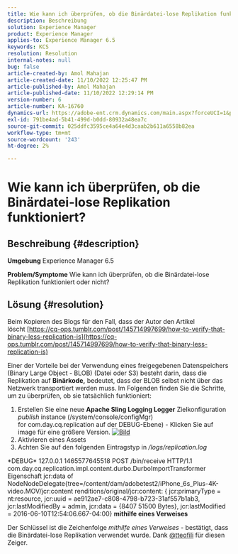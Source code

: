 ```yaml
---
title: Wie kann ich überprüfen, ob die Binärdatei-lose Replikation funktioniert?
description: Beschreibung
solution: Experience Manager
product: Experience Manager
applies-to: Experience Manager 6.5
keywords: KCS
resolution: Resolution
internal-notes: null
bug: false
article-created-by: Amol Mahajan
article-created-date: 11/10/2022 12:25:47 PM
article-published-by: Amol Mahajan
article-published-date: 11/10/2022 12:29:14 PM
version-number: 6
article-number: KA-16760
dynamics-url: https://adobe-ent.crm.dynamics.com/main.aspx?forceUCI=1&pagetype=entityrecord&etn=knowledgearticle&id=2ab840c8-f260-ed11-9561-6045bd006268
exl-id: 791be4ad-5b41-499d-b0dd-80932a48ea7c
source-git-commit: 025ddfc3595ce4a64e4d3caab2b611a6558b82ea
workflow-type: tm+mt
source-wordcount: '243'
ht-degree: 2%

---
```


# Wie kann ich überprüfen, ob die Binärdatei-lose Replikation funktioniert?

## Beschreibung {#description}

<b>Umgebung</b>
Experience Manager 6.5


<b>Problem/Symptome</b>
Wie kann ich überprüfen, ob die Binärdatei-lose Replikation funktioniert oder nicht?


## Lösung {#resolution}


Beim Kopieren des Blogs für den Fall, dass der Autor den Artikel löscht [https://cq-ops.tumblr.com/post/145714997699/how-to-verify-that-binary-less-replication-is](https://cq-ops.tumblr.com/post/145714997699/how-to-verify-that-binary-less-replication-is)

Einer der Vorteile bei der Verwendung eines freigegebenen Datenspeichers (Binary Large Object - BLOB) (Datei oder S3) besteht darin, dass die Replikation auf <b>Binärkode,</b> bedeutet, dass der BLOB selbst nicht über das Netzwerk transportiert werden muss. Im Folgenden finden Sie die Schritte, um zu überprüfen, ob sie tatsächlich funktioniert:



1. Erstellen Sie eine neue <b>Apache Sling Logging Logger</b> Zielkonfiguration *publish* instance (/system/console/configMgr) for com.day.cq.replication auf der DEBUG-Ebene) - Klicken Sie auf image für eine größere Version. [![Bild](https://64.media.tumblr.com/7399cc8fc96a1bb17456e9aff2af2999/tumblr_inline_p9j3kgHl8K1r414c2_500.png)](https://href.li/?http://jayan.kandathil.ca/CQ-OPS/aem62/LoggingLogger-Replication.png)
2. Aktivieren eines Assets
3. Achten Sie auf den folgenden Eintragstyp in */logs/replication.log*


\*DEBUG\* 127.0.0.1 1465577645518 POST /bin/receive HTTP/1.1 com.day.cq.replication.impl.content.durbo.DurboImportTransformer Eigenschaft jcr:data of NodeNodeDelegate{tree=/content/dam/adobetest2/iPhone_6s_Plus-4K-video.MOV/jcr:content renditions/original/jcr:content: { jcr:primaryType = nt:resource, jcr:uuid = ae912ae7-c808-4798-b723-31af557b1ab3, jcr:lastModifiedBy = admin, jcr:data = {8407 51500 Bytes}, jcr:lastModified = 2016-06-10T12:54:06.667-04:00} <b>mithilfe eines Verweises</b>

Der Schlüssel ist die Zeichenfolge *mithilfe eines Verweises* - bestätigt, dass die Binärdatei-lose Replikation verwendet wurde. Dank [@tteofili](https://twitter.com/tteofili) für diesen Zeiger.

